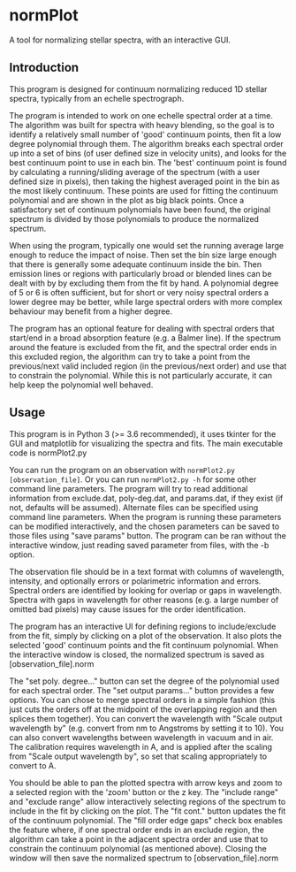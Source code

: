 # normPlot
A tool for normalizing stellar spectra, with an interactive GUI.


## Introduction

This program is designed for continuum normalizing reduced 1D stellar spectra, typically from an echelle spectrograph.  

The program is intended to work on one echelle spectral order at a time.  The algorithm was built for spectra with heavy blending, so the goal is to identify a relatively small number of 'good' continuum points, then fit a low degree polynomial through them.  The algorithm breaks each spectral order up into a set of bins (of user defined size in velocity units), and looks for the best continuum point to use in each bin.  The 'best' continuum point is found by calculating a running/sliding average of the spectrum (with a user defined size in pixels), then taking the highest averaged point in the bin as the most likely continuum.  These points are used for fitting the continuum polynomial and are shown in the plot as big black points.  Once a satisfactory set of continuum polynomials have been found, the original spectrum is divided by those polynomials to produce the normalized spectrum.

When using the program, typically one would set the running average large enough to reduce the impact of noise.  Then set the bin size large enough that there is generally some adequate continuum inside the bin.  Then emission lines or regions with particularly broad or blended lines can be dealt with by by excluding them from the fit by hand.  A polynomial degree of 5 or 6 is often sufficient, but for short or very noisy spectral orders a lower degree may be better, while large spectral orders with more complex behaviour may benefit from a higher degree.

The program has an optional feature for dealing with spectral orders that start/end in a broad absorption feature (e.g. a Balmer line).  If the spectrum around the feature is excluded from the fit, and the spectral order ends in this excluded region, the algorithm can try to take a point from the previous/next valid included region (in the previous/next order) and use that to constrain the polynomial.  While this is not particularly accurate, it can help keep the polynomial well behaved.


## Usage

This program is in Python 3 (>= 3.6 recommended), it uses tkinter for the GUI and matplotlib for visualizing the spectra and fits.  The main executable code is normPlot2.py

You can run the program on an observation with `normPlot2.py [observation_file]`.  Or you can run `normPlot2.py -h` for some other command line parameters.  The program will try to read additional information from exclude.dat, poly-deg.dat, and params.dat, if they exist (if not, defaults will be assumed).  Alternate files can be specified using command line parameters.  When the program is running these parameters can be modified interactively, and the chosen parameters can be saved to those files using "save params" button.  The program can be ran without the interactive window, just reading saved parameter from files, with the -b option.

The observation file should be in a text format with columns of wavelength, intensity, and optionally errors or polarimetric information and errors.  Spectral orders are identified by looking for overlap or gaps in wavelength.  Spectra with gaps in wavelength for other reasons (e.g. a large number of omitted bad pixels) may cause issues for the order identification.

The program has an interactive UI for defining regions to include/exclude from the fit, simply by clicking on a plot of the observation.  It also plots the selected 'good' continuum points and the fit continuum polynomial.  When the interactive window is closed, the normalized spectrum is saved as [observation_file].norm

The "set poly. degree..." button can set the degree of the polynomial used for each spectral order.  The "set output params..." button provides a few options. You can chose to merge spectral orders in a simple fashion (this just cuts the orders off at the midpoint of the overlapping region and then splices them together).  You can convert the wavelength with "Scale output wavelength by" (e.g. convert from nm to Angstroms by setting it to 10).  You can also convert wavelengths between wavelength in vacuum and in air.  The calibration requires wavelength in A, and is applied after the scaling from "Scale output wavelength by", so set that scaling appropriately to convert to A. 

You should be able to pan the plotted spectra with arrow keys and zoom to a selected region with the 'zoom' button or the z key.  The "include range" and "exclude range" allow interactively selecting regions of the spectrum to include in the fit by clicking on the plot.  The "fit cont." button updates the fit of the continuum polynomial.  The "fill order edge gaps" check box enables the feature where, if one spectral order ends in an exclude region, the algorithm can take a point in the adjacent spectra order and use that to constrain the continuum polynomial (as mentioned above).  Closing the window will then save the normalized spectrum to [observation_file].norm
